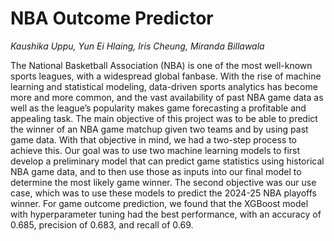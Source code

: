 # NBA Outcome Predictor

*Kaushika Uppu, Yun Ei Hlaing, Iris Cheung, Miranda Billawala*

The National Basketball Association (NBA) is one of the most well-known sports leagues, with a widespread global fanbase. With the rise of machine learning and statistical modeling, data-driven sports analytics has become more and more common, and the vast availability of past NBA game data as well as the league’s popularity makes game forecasting a profitable and appealing task. The main objective of this project was to be able to predict the winner of an NBA game matchup given two teams and by using past game data. With that objective in mind, we had a two-step process to achieve this. Our goal was to use two machine learning models to first develop a preliminary model that can predict game statistics using historical NBA game data, and to then use those as inputs into our final model to determine the most likely game winner. The second objective was our use case, which was to use these models to predict the 2024-25 NBA playoffs winner. For game outcome prediction, we found that the XGBoost model with hyperparameter tuning had the best performance, with an accuracy of 0.685, precision of 0.683, and recall of 0.69.
